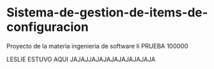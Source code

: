 # Sistema-de-gestion-de-items-de-configuracion
Proyecto de la materia ingenieria de software Ii
PRUEBA 100000


LESLIE ESTUVO AQUI JAJAJJAJAJAJAJAJAJAJAJA